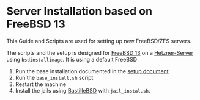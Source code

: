 # Server Installation based on FreeBSD 13
This Guide and Scripts are used  for setting up new FreeBSD/ZFS servers.

The scripts and the setup is designed for [FreeBSD 13](https://www.freebsd.org) on a [Hetzner-Server](https://www.hetzner.com) using `bsdinstallimage`.
It is using a default FreeBSD

1. Run the base installation documented in the [setup document](setup.md)
2. Run the `base_install.sh` script
3. Restart the machine
4. Install the jails using [BastilleBSD](https://bastillebsd.org) with `jail_instal.sh`.